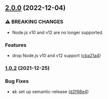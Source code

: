 ## [2.0.0](https://github.com/KenanY/epley/compare/1.0.2...2.0.0) (2022-12-04)


### ⚠ BREAKING CHANGES

* Node.js v10 and v12 are no longer supported.

### Features

* drop Node.js v10 and v12 support ([cba21a4](https://github.com/KenanY/epley/commit/cba21a4626ead1c46a808ea5937edb84783f3acc))

### [1.0.2](https://github.com/KenanY/epley/compare/1.0.1...1.0.2) (2021-12-25)


### Bug Fixes

* **ci:** set up semantic-release ([d2f98e4](https://github.com/KenanY/epley/commit/d2f98e4df908cdbf064dcb4e2f1686c415ef45c0))
